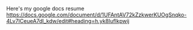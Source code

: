 Here's my google docs resume
https://docs.google.com/document/d/1UFAntAV72kZzkwerKUOgSnqko-4Lv7ICeueA7dl_kdw/edit#heading=h.yk8luflkpwij
